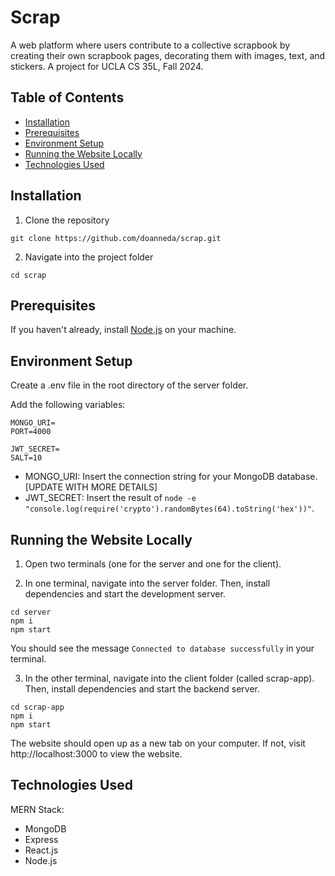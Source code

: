 # Scrap
A web platform where users contribute to a collective scrapbook by creating their own scrapbook pages, decorating them with images, text, and stickers. A project for UCLA CS 35L, Fall 2024.

## Table of Contents
- [Installation](#installation)
- [Prerequisites](#prerequisites)
- [Environment Setup](#environment-setup)
- [Running the Website Locally](#running-the-website-locally)
- [Technologies Used](#technologies-used)

## Installation

1. Clone the repository

```
git clone https://github.com/doanneda/scrap.git
```

2. Navigate into the project folder

```
cd scrap
```

## Prerequisites

If you haven't already, install [Node.js](https://nodejs.org/en/download) on your machine.

## Environment Setup

Create a .env file in the root directory of the server folder.

Add the following variables:

```
MONGO_URI=
PORT=4000

JWT_SECRET=
SALT=10
```

- MONGO_URI: Insert the connection string for your MongoDB database. [UPDATE WITH MORE DETAILS]
- JWT_SECRET: Insert the result of ```node -e "console.log(require('crypto').randomBytes(64).toString('hex'))"```.

## Running the Website Locally

1. Open two terminals (one for the server and one for the client).

2. In one terminal, navigate into the server folder. Then, install dependencies and start the development server.

```
cd server
npm i
npm start
```

You should see the message ```Connected to database successfully``` in your terminal.

3. In the other terminal, navigate into the client folder (called scrap-app). Then, install dependencies and start the backend server.

```
cd scrap-app
npm i
npm start
```

The website should open up as a new tab on your computer. If not, visit http://localhost:3000 to view the website.

## Technologies Used

MERN Stack:
- MongoDB
- Express
- React.js
- Node.js
